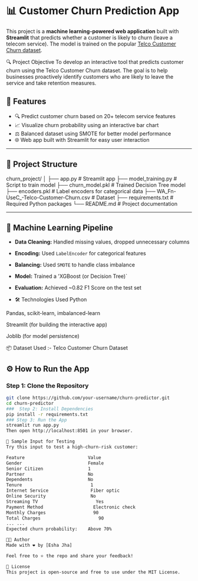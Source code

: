 # 📊 Customer Churn Prediction App

This project is a **machine learning-powered web application** built with **Streamlit** that predicts whether a customer is likely to churn (leave a telecom service). The model is trained on the popular [Telco Customer Churn dataset](https://www.kaggle.com/datasets/blastchar/telco-customer-churn).

🔍 Project Objective
To develop an interactive tool that predicts customer churn using the Telco Customer Churn dataset. The goal is to help businesses proactively identify customers who are likely to leave the service and take retention measures.

## 🚀 Features

- 🔍 Predict customer churn based on 20+ telecom service features
- 📈 Visualize churn probability using an interactive bar chart
- ⚖️ Balanced dataset using SMOTE for better model performance
- 🌐 Web app built with Streamlit for easy user interaction

---

## 📁 Project Structure

churn_project/
│
├── app.py # Streamlit app
├── model_training.py # Script to train model
├── churn_model.pkl # Trained Decision Tree model
├── encoders.pkl # Label encoders for categorical data
├── WA_Fn-UseC_-Telco-Customer-Churn.csv # Dataset
├── requirements.txt # Required Python packages
└── README.md # Project documentation

---

## 🧠 Machine Learning Pipeline

- **Data Cleaning:** Handled missing values, dropped unnecessary columns
- **Encoding:** Used `LabelEncoder` for categorical features
- **Balancing:** Used `SMOTE` to handle class imbalance
- **Model:** Trained a 'XGBoost (or Decision Tree)`
- **Evaluation:** Achieved ~0.82 F1 Score on the test set

- 🛠️ Technologies Used
Python

Pandas, scikit-learn, imbalanced-learn

Streamlit (for building the interactive app)

Joblib (for model persistence)

📦 Dataset Used :-
Telco Customer Churn Dataset

## ⚙️ How to Run the App

###  Step 1: Clone the Repository

```bash
git clone https://github.com/your-username/churn-predictor.git
cd churn-predictor
###  Step 2: Install Dependencies
pip install -r requirements.txt
### Step 3: Run the App
streamlit run app.py
Then open http://localhost:8501 in your browser.

🧪 Sample Input for Testing
Try this input to test a high-churn-risk customer:

Feature	                       Value
Gender                    	   Female
Senior Citizen	               1
Partner	                       No
Dependents	                   No
Tenure	                        1
Internet Service	            Fiber optic
Online Security	                No
Streaming TV	                  Yes
Payment Method              	 Electronic check
Monthly Charges        	         90
Total Charges	                   90
...	...
Expected churn probability:    Above 70%

👨‍💻 Author
Made with ❤️ by [Esha Jha]

Feel free to ⭐ the repo and share your feedback!

📃 License
This project is open-source and free to use under the MIT License.
